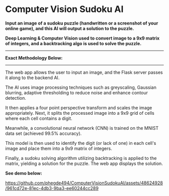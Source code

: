 # Computer Vision Sudoku AI

**Input an image of a sudoku puzzle (handwritten or a screenshot of your online game), and this AI will output a solution to the puzzle.**

**Deep Learning & Computer Vision used to convert image to a 9x9 matrix of integers, and a backtracking algo is used to solve the puzzle.**

_______________________________
**Exact Methodology Below:**
__________________________

The web app allows the user to input an image, and the Flask server passes it along to the backend AI.

The AI uses image processing techniques such as greyscaling, Gaussian blurring, adaptive thresholding to reduce noise and enhance contour detection.

It then applies a four point perspective transform and scales the image appropriately. Next, it splits the processed image into a 9x9 grid of cells where each cell contains a digit.

Meanwhile, a convolutional neural network (CNN) is trained on the MNIST data set (achieved 99.5% accuracy).

This model is then used to identify the digit (or lack of one) in each cell's image and place them into a 9x9 matrix of integers.

Finally, a sudoku solving algorithm utilizing backtracking is applied to the matrix, yielding a solution for the puzzle. The web app displays the solution.

**See demo below:**


https://github.com/phegde494/ComputerVisionSudokuAI/assets/48624928/961cd72e-81ec-4db3-9ba3-ee60244cc289




